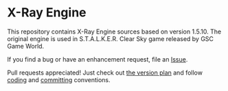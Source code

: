 X-Ray Engine
============

This repository contains X-Ray Engine sources based on version 1.5.10.
The original engine is used in S.T.A.L.K.E.R. Clear Sky game released by GSC Game World.

If you find a bug or have an enhancement request, file an [Issue](https://github.com/nitrocaster/xray/issues).

Pull requests appreciated! Just check out [the version plan](https://github.com/nitrocaster/xray/blob/master/doc/design/version_plan.txt) 
and follow [coding](https://github.com/nitrocaster/xray/blob/master/doc/procedures/cpp_code.txt) 
and [committing](https://github.com/nitrocaster/xray/blob/master/doc/procedures/commit_coding.txt) conventions.

